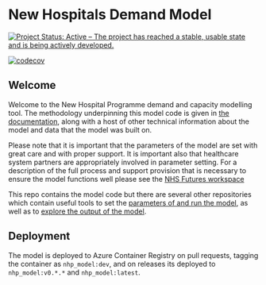 # New Hospitals Demand Model

<!-- badges: start -->

[![Project Status: Active – The project has reached a stable, usable
state and is being actively
developed.](https://www.repostatus.org/badges/latest/active.svg)](https://www.repostatus.org/#active)

[![codecov](https://codecov.io/gh/The-Strategy-Unit/nhp_model/branch/main/graph/badge.svg?token=uGmRhc1n9C)](https://codecov.io/gh/The-Strategy-Unit/nhp_model)

<!-- badges: end -->

## Welcome

Welcome to the New Hospital Programme demand and capacity modelling tool. The methodology underpinning this model code is given in [the documentation](https://connect.strategyunitwm.nhs.uk/nhp/project_information/), along with a host of other technical information about the model and data that the model was built on.

Please note that it is important that the parameters of the model are set with great care and with proper support. It is important also that healthcare system partners are appropriately involved in parameter setting. For a description of the full process and support provision that is necessary to ensure the model functions well please see the [NHS Futures workspace](https://future.nhs.uk/NewHospitalProgrammeDigital/browseFolder?fid=53572528&done=OBJChangesSaved) 

This repo contains the model code but there are several other repositories which contain useful tools to set the [parameters of and run the model](https://github.com/The-Strategy-Unit/nhp_inputs), as well as to [explore the output of the model](https://github.com/The-Strategy-Unit/nhp_outputs).

## Deployment

The model is deployed to Azure Container Registry on pull requests, tagging the container as `nhp_model:dev`, and on releases its deployed to `nhp_model:v0.*.*` and `nhp_model:latest`.
